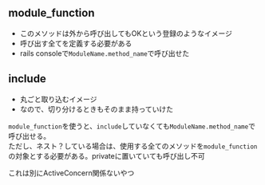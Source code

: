 ## module_function
- このメソッドは外から呼び出してもOKという登録のようなイメージ
- 呼び出す全てを定義する必要がある
- rails consoleで`ModuleName.method_name`で呼び出せた

## include
- 丸ごと取り込むイメージ
- なので、切り分けるときもそのまま持っていけた


`module_function`を使うと、`include`していなくても`ModuleName.method_name`で呼び出せる。  
ただし、ネスト？している場合は、使用する全てのメソッドを`module_function`の対象とする必要がある。privateに置いていても呼び出し不可

これは別にActiveConcern関係ないやつ
